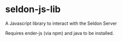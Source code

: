 # seldon-js-lib
A Javascript library to interact with the Seldon Server

Requires ender-js (via npm) and java to be installed.
